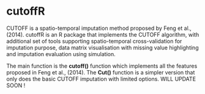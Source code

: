 cutoffR
======
CUTOFF is a spatio-temporal imputation method proposed by Feng et al., (2014). cutoffR is an R package that implements the CUTOFF algorithm, with additional set of tools supporting spatio-temporal cross-validation for imputation purpose, data matrix visualisation
with missing value highlighting and imputation evaluation using simulation. 

The main function is the **cutoff()** function which implements all the features proposed in Feng et al., (2014). The **Cut()** function is a simpler version that only does the basic CUTOFF imputation with limited options. WILL UPDATE SOON
!
